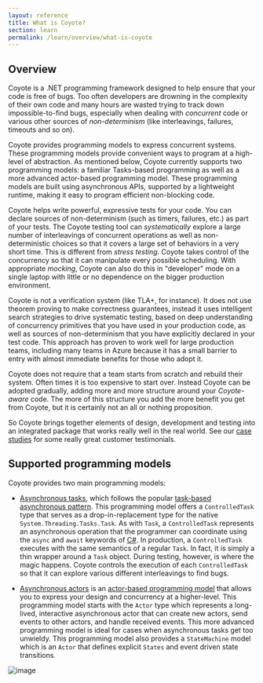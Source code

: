 ```yaml
---
layout: reference
title: What is Coyote?
section: learn
permalink: /learn/overview/what-is-coyote
---
```


## Overview

Coyote is a .NET programming framework designed to help ensure that your code is free of bugs. Too often developers are drowning in the complexity of
their own code and many hours are wasted trying to track down impossible-to-find bugs, especially when dealing with _concurrent_ code or various other
sources of _non-determinism_ (like interleavings, failures, timeouts and so on).

Coyote provides programming models to express concurrent systems. These programming models provide convenient ways to program at a high-level of abstraction.
As mentioned below, Coyote currently supports two programming models: a familiar Tasks-based programming as well as a more advanced actor-based programming
model. These programming models are built using asynchronous APIs, supported by a lightweight runtime, making it easy to program efficient non-blocking code.

Coyote helps write powerful, expressive tests for your code. You can declare sources of non-determinism (such as timers, failures, etc.) as part of your
tests. The Coyote testing tool can _systematically_ explore a large number of interleavings of concurrent operations as well as  non-deterministic choices
so that it covers a large set of behaviors in a very short time. This is different from _stress testing_. Coyote takes control of the concurrency so that
it can manipulate every possible scheduling. With appropriate _mocking_, Coyote can also do this in "developer" mode on a single laptop with little or no
 dependence on the bigger production environment.

Coyote is not a verification system (like TLA+, for instance). It does not use theorem proving to make correctness guarantees, instead it uses intelligent
search strategies to drive systematic testing, based on deep understanding of concurrency primitives that you have used in your production code, as well as
sources of non-determinism that you have explicitly declared in your test code. This approach has proven to work well for large production teams, including
many teams in Azure because it has a small barrier to entry with almost immediate benefits for those who adopt it.

Coyote does not require that a team starts from scratch and rebuild their system. Often times it is too expensive to start over. Instead Coyote can be
adopted gradually, adding more and more structure around your _Coyote-aware_ code. The more of this structure you add the more benefit you get from Coyote,
but it is certainly not an all or nothing proposition.

So Coyote brings together elements of design, development and testing into an integrated package that works really well in the real world. See our
[case studies](../../case-studies/azure-batch-service.md) for some really great customer testimonials.

## Supported programming models

Coyote provides two main programming models:

- [Asynchronous tasks](../programming-models/async/overview.md), which follows the popular [task-based asynchronous pattern](https://docs.microsoft.com/en-us/dotnet/standard/asynchronous-programming-patterns/task-based-asynchronous-pattern-tap).
This programming model offers a `ControlledTask` type  that serves as a drop-in-replacement type for the native `System.Threading.Tasks.Task`. As with `Task`,
a `ControlledTask` represents an asynchronous operation that the programmer can coordinate using the `async` and `await` keywords of [C#](https://docs.microsoft.com/en-gb/dotnet/csharp/).
In production, a `ControlledTask` executes with the same semantics of a regular `Task`. In fact, it is simply a thin wrapper around a `Task` object. During
testing, however, is where the magic happens. Coyote controls the execution of each `ControlledTask` so that it can explore various different interleavings
to find bugs.

- [Asynchronous actors](../programming-models/actors/overview.md) is an [actor-based programming model](https://en.wikipedia.org/wiki/Actor_model) that allows
you to express your design and concurrency at a higher-level.  This programming model starts with the `Actor` type which represents a long-lived, interactive
asynchronous actor that can create new actors, send events to other actors, and handle received events. This more advanced programming model is ideal for cases
when asynchronous tasks get too unwieldy.  This programming model also provides a `StateMachine` model which is an `Actor` that defines explicit `States` and
event driven state transitions.

![image](/coyote/assets/images/core.png)